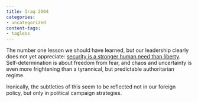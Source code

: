 ```yaml
---
title: Iraq 2004
categories:
- uncategorized
content-tags:
- tagless
---
```


The number one lesson we should have learned, but our leadership clearly does not yet appreciate: [security is a stronger human need than liberty][1].  Self-determination is about freedom from fear, and chaos and uncertainty is even more frightening than a tyrannical, but predictable authoritarian regime.

   [1]: http://boingboing.net/text/fassihi.txt

Ironically, the subtleties of this seem to be reflected not in our foreign policy, but only in political campaign strategies.
